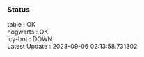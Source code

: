 ### Status


table : OK  
hogwarts : OK  
icy-bot : DOWN  
Latest Update : 2023-09-06 02:13:58.731302
